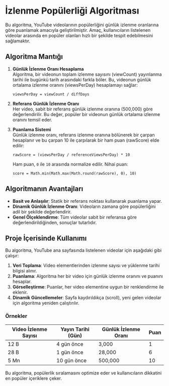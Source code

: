 
# İzlenme Popülerliği Algoritması

Bu algoritma, YouTube videolarının popülerliğini günlük izlenme oranlarına göre puanlamak amacıyla geliştirilmiştir. Amaç, kullanıcıların listelenen videolar arasında en popüler olanları hızlı bir şekilde tespit edebilmesini sağlamaktır.

## Algoritma Mantığı

1. **Günlük İzlenme Oranı Hesaplama**  
   Algoritma, bir videonun toplam izlenme sayısını (viewCount) yayınlanma tarihi ile bugünkü tarih arasındaki farkla böler. Bu, videonun günlük ortalama izlenme oranını (viewsPerDay) hesaplamayı sağlar:
   ```
   viewsPerDay = viewCount / diffDays
   ```

2. **Referans Günlük İzlenme Oranı**  
   Her video, sabit bir referans günlük izlenme oranına (500,000) göre değerlendirilir. Bu değer, popüler bir videonun günlük ortalama izlenme oranını temsil eder.

3. **Puanlama Sistemi**  
   Günlük izlenme oranı, referans izlenme oranına bölünerek bir çarpan hesaplanır ve bu çarpan 10 ile çarpılarak bir ham puan (rawScore) elde edilir:
   ```
   rawScore = (viewsPerDay / referenceViewsPerDay) * 10
   ```

   Ham puan, `0` ile `10` arasında normalize edilir. Nihai puan:
   ```
   score = Math.min(Math.max(Math.round(rawScore), 0), 10)
   ```

## Algoritmanın Avantajları

- **Basit ve Anlaşılır**: Statik bir referans noktası kullanarak puanlama yapar.
- **Dinamik Günlük İzlenme Oranı**: Videoların zamana göre popülerliğini adil bir şekilde değerlendirir.
- **Genel Ölçeklendirme**: Tüm videolar sabit bir referansa göre değerlendirildiğinden, sonuçlar tutarlıdır.

## Proje İçerisinde Kullanımı

Bu algoritma, YouTube ana sayfasında listelenen videolar için aşağıdaki gibi çalışır:

1. **Veri Toplama**: Video elementlerinden izlenme sayısı ve yüklenme tarihi bilgisi alınır.
2. **Puanlama**: Algoritma her bir video için günlük izlenme oranını ve puanını hesaplar.
3. **Görselleştirme**: Puanlar, her video elementine uygun bir renklendirme ile eklenir.
4. **Dinamik Güncellemeler**: Sayfa kaydırıldıkça (scroll), yeni gelen videolar için algoritma yeniden çalıştırılır.

### Örnekler

| Video İzlenme Sayısı | Yayın Tarihi (Gün) | Günlük İzlenme Oranı | Puan |
|-----------------------|--------------------|-----------------------|------|
| 12 B                 | 4 gün önce         | 3,000                | 1    |
| 28 B                 | 1 gün önce         | 28,000               | 6    |
| 5 Mn                 | 10 gün önce        | 500,000              | 10   |

Bu algoritma, popülerlik sıralamasını optimize eder ve kullanıcıların dikkatini en popüler içeriklere çeker.
